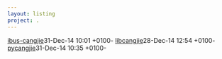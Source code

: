 ```yaml
---
layout: listing
project: .
---
```


<tr><td><a href="ibus-cangjie">ibus-cangjie</a></td><td>31-Dec-14 10:01 +0100</td><td>-</td></tr>
<tr><td><a href="libcangjie">libcangjie</a></td><td>28-Dec-14 12:54 +0100</td><td>-</td></tr>
<tr><td><a href="pycangjie">pycangjie</a></td><td>31-Dec-14 10:35 +0100</td><td>-</td></tr>
